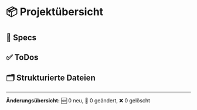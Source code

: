 # 📦 Projektübersicht

## 📘 Specs



## ✅ ToDos



## 🗂 Strukturierte Dateien

---
**Änderungsübersicht:** 🆕 0 neu, 🔁 0 geändert, ❌ 0 gelöscht